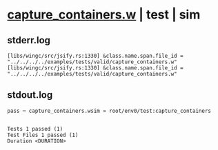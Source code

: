 # [capture_containers.w](../../../../../examples/tests/valid/capture_containers.w) | test | sim

## stderr.log
```log
[libs/wingc/src/jsify.rs:1330] &class.name.span.file_id = "../../../../examples/tests/valid/capture_containers.w"
[libs/wingc/src/jsify.rs:1330] &class.name.span.file_id = "../../../../examples/tests/valid/capture_containers.w"
```

## stdout.log
```log
pass ─ capture_containers.wsim » root/env0/test:capture_containers
 
 
Tests 1 passed (1)
Test Files 1 passed (1)
Duration <DURATION>
```

